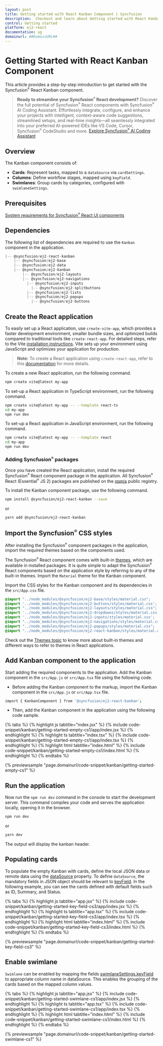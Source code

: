```yaml
---
layout: post
title: Getting started with React Kanban Component | Syncfusion
description:  Checkout and learn about Getting started with React Kanban component of Syncfusion Essential JS 2 and more details.
control: Getting started 
platform: ej2-react
documentation: ug
domainurl: ##DomainURL##
---
```


# Getting Started with React Kanban Component

This article provides a step-by-step introduction to get started with the Syncfusion<sup style="font-size:70%">&reg;</sup> React Kanban component.

> **Ready to streamline your Syncfusion<sup style="font-size:70%">&reg;</sup> React development?** Discover the full potential of Syncfusion<sup style="font-size:70%">&reg;</sup> React components with Syncfusion<sup style="font-size:70%">&reg;</sup> AI Coding Assistant. Effortlessly integrate, configure, and enhance your projects with intelligent, context-aware code suggestions, streamlined setups, and real-time insights—all seamlessly integrated into your preferred AI-powered IDEs like VS Code, Cursor, Syncfusion<sup style="font-size:70%">&reg;</sup> CodeStudio and more. [Explore Syncfusion<sup style="font-size:70%">&reg;</sup> AI Coding Assistant](https://ej2.syncfusion.com/react/documentation/ai-coding-assistant/overview)

## Overview

The Kanban component consists of:
- **Cards**: Represent tasks, mapped to a `dataSource` via `cardSettings`.
- **Columns**: Define workflow stages, mapped using `keyField`.
- **Swimlanes**: Group cards by categories, configured with `swimlaneSettings`.

## Prerequisites

[System requirements for Syncfusion<sup style="font-size:70%">&reg;</sup> React UI components](https://ej2.syncfusion.com/react/documentation/system-requirement)

## Dependencies

The following list of dependencies are required to use the `Kanban` component in the application.

```ts
|-- @syncfusion/ej2-react-kanban
    |-- @syncfusion/ej2-base
    |-- @syncfusion/ej2-data
    |-- @syncfusion/ej2-kanban
        |-- @syncfusion/ej2-layouts
        |-- @syncfusion/ej2-navigations
          |-- @syncfusion/ej2-inputs
            |-- @syncfusion/ej2-splitbuttons
          |-- @syncfusion/ej2-lists
          |-- @syncfusion/ej2-popups
            |-- @syncfusion/ej2-buttons
```

## Create the React application

To easily set up a React application, use `create-vite-app`, which provides a faster development environment, smaller bundle sizes, and optimized builds compared to traditional tools like `create-react-app`. For detailed steps, refer to the Vite [installation instructions](https://vitejs.dev/guide/). Vite sets up your environment using JavaScript and optimizes your application for production.

> **Note:**  To create a React application using `create-react-app`, refer to this [documentation](https://ej2.syncfusion.com/react/documentation/getting-started/create-app) for more details.

To create a new React application, run the following command.

```bash
npm create vite@latest my-app
```
To set-up a React application in TypeScript environment, run the following command.

```bash
npm create vite@latest my-app -- --template react-ts
cd my-app
npm run dev
```
To set-up a React application in JavaScript environment, run the following command.

```bash
npm create vite@latest my-app -- --template react
cd my-app
npm run dev
```


### Adding Syncfusion<sup style="font-size:70%">&reg;</sup> packages

Once you have created the React application, install the required Syncfusion<sup style="font-size:70%">&reg;</sup> React component package in the application. All Syncfusion<sup style="font-size:70%">&reg;</sup> React (Essential<sup style="font-size:70%">&reg;</sup> JS 2) packages are published on the [npmjs](https://www.npmjs.com/~syncfusionorg) public registry.

To install the Kanban component package, use the following command.

```bash
npm install @syncfusion/ej2-react-kanban --save
```

or

```bash
yarn add @syncfusion/ej2-react-kanban
```

## Import the Syncfusion<sup style="font-size:70%">&reg;</sup> CSS styles

After installing the Syncfusion<sup style="font-size:70%">&reg;</sup> component packages in the application, import the required themes based on the components used.

The Syncfusion<sup style="font-size:70%">&reg;</sup> React component comes with built-in [themes](https://ej2.syncfusion.com/react/documentation/appearance/theme), which are available in installed packages. It is quite simple to adapt the Syncfusion<sup style="font-size:70%">&reg;</sup> React components based on the application style by referring to any of the built-in themes. Import the `Material` theme for the Kanban component.

Import the CSS styles for the Kanban component and its dependencies in the `src/App.css` file.

```css
@import "../node_modules/@syncfusion/ej2-base/styles/material.css";
@import '../node_modules/@syncfusion/ej2-buttons/styles/material.css';
@import "../node_modules/@syncfusion/ej2-layouts/styles/material.css";
@import '../node_modules/@syncfusion/ej2-dropdowns/styles/material.css';
@import '../node_modules/@syncfusion/ej2-inputs/styles/material.css';
@import "../node_modules/@syncfusion/ej2-navigations/styles/material.css";
@import "../node_modules/@syncfusion/ej2-popups/styles/material.css";
@import "../node_modules/@syncfusion/ej2-react-kanban/styles/material.css";
```

Check out the [Themes topic](https://ej2.syncfusion.com/react/documentation/appearance/theme) to know more about built-in themes and different ways to refer to themes in React applications.

## Add Kanban component to the application

Start adding the required components to the application. Add the Kanban component in the `src/App.js` or `src/App.tsx` file using the following code.

* Before adding the Kanban component to the markup, import the Kanban component in the `src/App.js` or `src/App.tsx` file.

```bash
import { KanbanComponent } from '@syncfusion/ej2-react-kanban';
```

* Then, add the Kanban component in the application using the following code sample.

{% tabs %}
{% highlight js tabtitle="index.jsx" %}
{% include code-snippet/kanban/getting-started-empty-cs1/app/index.jsx %}
{% endhighlight %}
{% highlight ts tabtitle="index.tsx" %}
{% include code-snippet/kanban/getting-started-empty-cs1/app/index.tsx %}
{% endhighlight %}
{% highlight html tabtitle="index.html" %}
{% include code-snippet/kanban/getting-started-empty-cs1/index.html %}
{% endhighlight %}
{% endtabs %}
        
{% previewsample "page.domainurl/code-snippet/kanban/getting-started-empty-cs1" %}

## Run the application

Now run the `npm run dev` command in the console to start the development server. This command compiles your code and serves the application locally, opening it in the browser.

```bash
npm run dev
```

or

```bash
yarn dev
```

The output will display the kanban header.

## Populating cards

To populate the empty Kanban with cards, define the local JSON data or remote data using the [dataSource](https://ej2.syncfusion.com/react/documentation/api/kanban/#datasource) property. To define `dataSource`, the mandatory fields in JSON object should be relevant to [keyField](https://ej2.syncfusion.com/react/documentation/api/kanban/#keyfield). In the following example, you can see the cards defined with default fields such as ID, Summary, and Status.

{% tabs %}
{% highlight js tabtitle="app.jsx" %}
{% include code-snippet/kanban/getting-started-key-field-cs3/app/index.jsx %}
{% endhighlight %}
{% highlight ts tabtitle="app.tsx" %}
{% include code-snippet/kanban/getting-started-key-field-cs3/app/index.tsx %}
{% endhighlight %}
{% highlight html tabtitle="index.html" %}
{% include code-snippet/kanban/getting-started-key-field-cs3/index.html %}
{% endhighlight %}
{% endtabs %}
        
{% previewsample "page.domainurl/code-snippet/kanban/getting-started-key-field-cs3" %}

## Enable swimlane

`Swimlane` can be enabled by mapping the fields [swimlaneSettings.keyField](https://ej2.syncfusion.com/react/documentation/api/kanban/#swimlanesettings) to appropriate column name in dataSource. This enables the grouping of the cards based on the mapped column values.

{% tabs %}
{% highlight js tabtitle="app.jsx" %}
{% include code-snippet/kanban/getting-started-swimlane-cs1/app/index.jsx %}
{% endhighlight %}
{% highlight ts tabtitle="app.tsx" %}
{% include code-snippet/kanban/getting-started-swimlane-cs1/app/index.tsx %}
{% endhighlight %}
{% highlight html tabtitle="index.html" %}
{% include code-snippet/kanban/getting-started-swimlane-cs1/index.html %}
{% endhighlight %}
{% endtabs %}
        
{% previewsample "page.domainurl/code-snippet/kanban/getting-started-swimlane-cs1" %}
